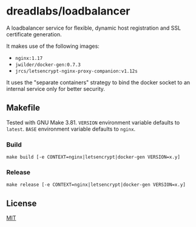 # dreadlabs/loadbalancer

A loadbalancer service for flexible, dynamic host registration and
SSL certificate generation.

It makes use of the following images:

  - `nginx:1.17`
  - `jwilder/docker-gen:0.7.3`
  - `jrcs/letsencrypt-nginx-proxy-companion:v1.12s`
  
It uses the "separate containers" strategy to bind the docker socket to an internal
service only for better security.

## Makefile

Tested with GNU Make 3.81. `VERSION` environment variable defaults to `latest`.
`BASE` environment variable defaults to `nginx`.

### Build

    make build [-e CONTEXT=nginx|letsencrypt|docker-gen VERSION=x.y]

### Release

    make release [-e CONTEXT=nginx|letsencrypt|docker-gen VERSION=x.y]

## License

[MIT](LICENSE)
